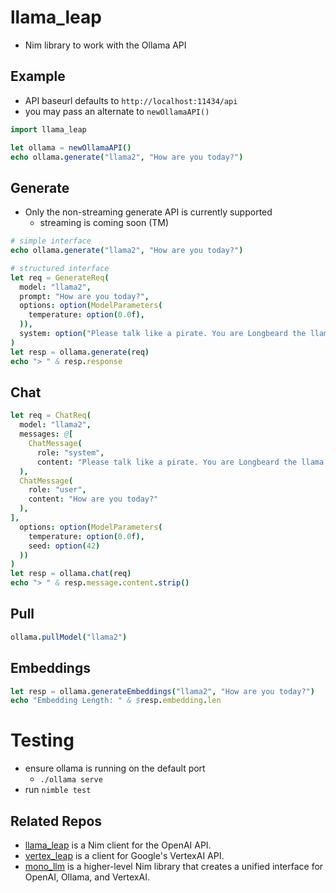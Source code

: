 # llama_leap

- Nim library to work with the Ollama API

## Example

- API baseurl defaults to `http://localhost:11434/api`
- you may pass an alternate to `newOllamaAPI()`

```nim
import llama_leap

let ollama = newOllamaAPI()
echo ollama.generate("llama2", "How are you today?")
```

## Generate

- Only the non-streaming generate API is currently supported
  - streaming is coming soon (TM)

```nim
# simple interface
echo ollama.generate("llama2", "How are you today?")

# structured interface
let req = GenerateReq(
  model: "llama2",
  prompt: "How are you today?",
  options: option(ModelParameters(
    temperature: option(0.0f),
  )),
  system: option("Please talk like a pirate. You are Longbeard the llama.")
)
let resp = ollama.generate(req)
echo "> " & resp.response
```

## Chat

```nim
let req = ChatReq(
  model: "llama2",
  messages: @[
    ChatMessage(
      role: "system",
      content: "Please talk like a pirate. You are Longbeard the llama."
  ),
  ChatMessage(
    role: "user",
    content: "How are you today?"
  ),
],
  options: option(ModelParameters(
    temperature: option(0.0f),
    seed: option(42)
  ))
)
let resp = ollama.chat(req)
echo "> " & resp.message.content.strip()
```

## Pull

```nim
ollama.pullModel("llama2")
```

## Embeddings

```nim
let resp = ollama.generateEmbeddings("llama2", "How are you today?")
echo "Embedding Length: " & $resp.embedding.len
```

# Testing

- ensure ollama is running on the default port
  - `./ollama serve`
- run `nimble test`

## Related Repos

- [llama_leap](https://github.com/monofuel/openai_leap) is a Nim client for the OpenAI API.
- [vertex_leap](https://github.com/monofuel/vertex_leap) is a client for Google's VertexAI API.
- [mono_llm](https://github.com/monofuel/mono_llm) is a higher-level Nim library that creates a unified interface for OpenAI, Ollama, and VertexAI.
